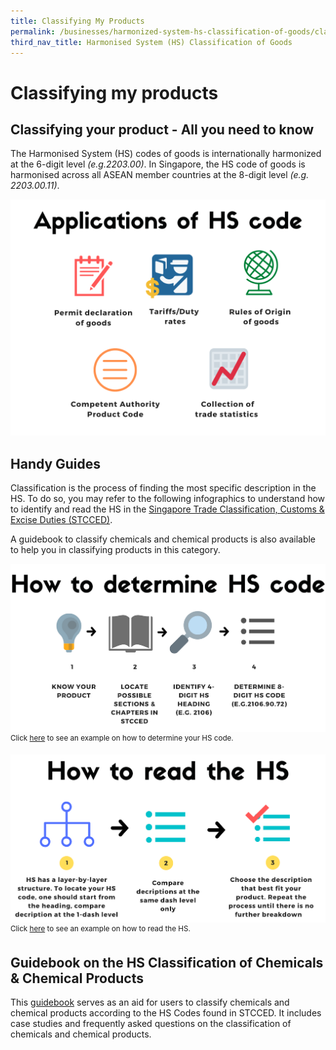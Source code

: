 ```yaml
---
title: Classifying My Products
permalink: /businesses/harmonized-system-hs-classification-of-goods/classifying-my-products/
third_nav_title: Harmonised System (HS) Classification of Goods
---
```

# Classifying my products

## Classifying your product - All you need to know

The Harmonised System (HS) codes of goods is internationally harmonized at the 6-digit level  _(e.g.2203.00)_. In Singapore, the HS code of goods is harmonised across all ASEAN member countries at the 8-digit level  _(e.g. 2203.00.11)_.

![HSC6.png](/images/HSC6.png)

## Handy Guides

Classification is the process of finding the most specific description in the HS. To do so, you may refer to the following infographics to understand how to identify and read the HS in the [Singapore Trade Classification, Customs & Excise Duties (STCCED)](https://go.gov.sg/stcced2022).

A guidebook to classify chemicals and chemical products is also available to help you in classifying products in this category.

![HSC7.png](/images/HSC7.png)
<sup>Click [here](/files/businesses/How-to-determine-HS-code.pdf) to see an example on how to determine your HS code.

![HSC8.png](/images/HSC8.png)
<sup>Click [here](/files/businesses/How-to-read-the-HS.pdf) to see an example on how to read the HS.

## Guidebook on the HS Classification of Chemicals & Chemical Products

This [guidebook](https://go.gov.sg/chemicalguide) serves as an aid for users to classify chemicals and chemical products according to the HS Codes found in STCCED. It includes case studies and frequently asked questions on the classification of chemicals and chemical products.